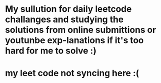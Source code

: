 # My sullution for daily leetcode challanges and studying the solutions from online submittions or youtunbe exp-lanations if it's too hard for me to solve :)
# my leet code not syncing here :(
